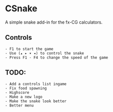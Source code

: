# CSnake

A simple snake add-in for the fx-CG calculators.

## Controls
    - F1 to start the game
    - Use (▴ ▸ ▾ ◂) to control the snake
    - Press F1 - F4 to change the speed of the game


## TODO:
    - Add a controls list ingame
    - Fix food spawning
    - Highscore
    - Make a new logo
    - Make the snake look better
    - Better menu